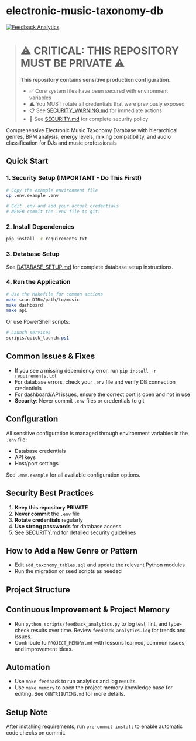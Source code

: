 # electronic-music-taxonomy-db

[![Feedback Analytics](https://github.com/djunohoo/electronic-music-taxonomy-db/actions/workflows/feedback_analytics.yml/badge.svg)](https://github.com/djunohoo/electronic-music-taxonomy-db/actions/workflows/feedback_analytics.yml)

> # ⚠️ CRITICAL: THIS REPOSITORY MUST BE PRIVATE ⚠️
> 
> **This repository contains sensitive production configuration.**
> 
> - ✅ Core system files have been secured with environment variables
> - ⚠️ You MUST rotate all credentials that were previously exposed
> - 📋 See [SECURITY_WARNING.md](SECURITY_WARNING.md) for immediate actions
> - 📖 See [SECURITY.md](SECURITY.md) for complete security policy

Comprehensive Electronic Music Taxonomy Database with hierarchical genres, BPM analysis, energy levels, mixing compatibility, and audio classification for DJs and music professionals

## Quick Start

### 1. Security Setup (IMPORTANT - Do This First!)
```bash
# Copy the example environment file
cp .env.example .env

# Edit .env and add your actual credentials
# NEVER commit the .env file to git!
```

### 2. Install Dependencies
```bash
pip install -r requirements.txt
```

### 3. Database Setup
See [DATABASE_SETUP.md](DATABASE_SETUP.md) for complete database setup instructions.

### 4. Run the Application
```bash
# Use the Makefile for common actions
make scan DIR=/path/to/music
make dashboard
make api
```

Or use PowerShell scripts:
```powershell
# Launch services
scripts/quick_launch.ps1
```

## Common Issues & Fixes
- If you see a missing dependency error, run `pip install -r requirements.txt`
- For database errors, check your `.env` file and verify DB connection credentials
- For dashboard/API issues, ensure the correct port is open and not in use
- **Security**: Never commit `.env` files or credentials to git

## Configuration

All sensitive configuration is managed through environment variables in the `.env` file:
- Database credentials
- API keys
- Host/port settings

See `.env.example` for all available configuration options.

## Security Best Practices

1. **Keep this repository PRIVATE**
2. **Never commit** the `.env` file
3. **Rotate credentials** regularly
4. **Use strong passwords** for database access
5. See [SECURITY.md](SECURITY.md) for detailed security guidelines


## How to Add a New Genre or Pattern
- Edit `add_taxonomy_tables.sql` and update the relevant Python modules
- Run the migration or seed scripts as needed

## Project Structure

## Continuous Improvement & Project Memory

- Run `python scripts/feedback_analytics.py` to log test, lint, and type-check results over time. Review `feedback_analytics.log` for trends and issues.
- Contribute to `PROJECT_MEMORY.md` with lessons learned, common issues, and improvement ideas.

## Automation

- Use `make feedback` to run analytics and log results.
- Use `make memory` to open the project memory knowledge base for editing.
See `CONTRIBUTING.md` for more details.

## Setup Note

After installing requirements, run `pre-commit install` to enable automatic code checks on commit.
